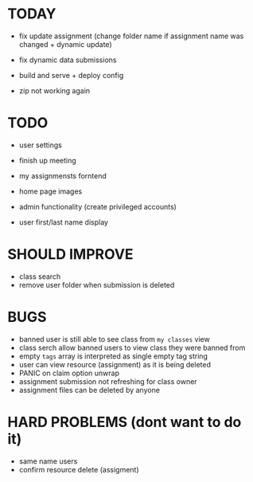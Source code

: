 # TODAY

- fix update assignment (change folder name if assignment name was changed + dynamic update)
- fix dynamic data submissions

- build and serve + deploy config
- zip not working again

# TODO

- user settings
- finish up meeting
- my assignmensts forntend

- home page images
- admin functionality (create privileged accounts)
- user first/last name display

# SHOULD IMPROVE

- class search
- remove user folder when submission is deleted

# BUGS

- banned user is still able to see class from `my classes` view
- class serch allow banned users to view class they were banned from
- empty `tags` array is interpreted as single empty tag string
- user can view resource (assignment) as it is being deleted
- PANIC on claim option unwrap
- assignment submission not refreshing for class owner
- assignment files can be deleted by anyone

# HARD PROBLEMS (dont want to do it)

- same name users
- confirm resource delete (assigment)
